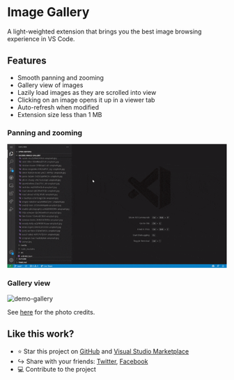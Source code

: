 # Image Gallery

A light-weighted extension that brings you the best image browsing experience in VS Code.

## Features
- Smooth panning and zooming
- Gallery view of images
- Lazily load images as they are scrolled into view
- Clicking on an image opens it up in a viewer tab
- Auto-refresh when modified
- Extension size less than 1 MB

### Panning and zooming
![demo-editor](docs/demo-editor.gif)

### Gallery view
![demo-gallery](docs/demo-gallery.gif)

See [here](docs/photo_credits.md) for the photo credits.

## Like this work?
- :star: Star this project on [GitHub](https://github.com/geriyoco/vscode-image-gallery) and [Visual Studio Marketplace](https://marketplace.visualstudio.com/items?itemName=GeriYoco.vscode-image-gallery)
- :arrow_right_hook: Share with your friends: [Twitter](https://www.twitter.com/home?status=Just%20discovered%20this%20on%20the%20%23VSMarketplace%3A%20https%3A%2F%2Fmarketplace.visualstudio.com%2Fitems%3FitemName%3DGeriYoco.vscode-image-gallery), [Facebook](https://www.facebook.com/sharer/sharer.php?u=https://marketplace.visualstudio.com/items?itemName=GeriYoco.vscode-image-gallery)
- :computer: Contribute to the project
